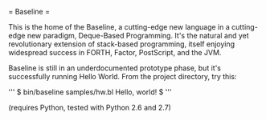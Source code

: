 = Baseline =

This is the home of the Baseline, a cutting-edge new language in a cutting-edge new paradigm, Deque-Based Programming.  It's the natural and yet revolutionary extension of stack-based programming, itself enjoying widespread success in FORTH, Factor, PostScript, and the JVM.

Baseline is still in an underdocumented prototype phase, but it's successfully running Hello World.  From the project directory, try this:

'''
$ bin/baseline samples/hw.bl
Hello, world!
$
'''

(requires Python, tested with Python 2.6 and 2.7)
